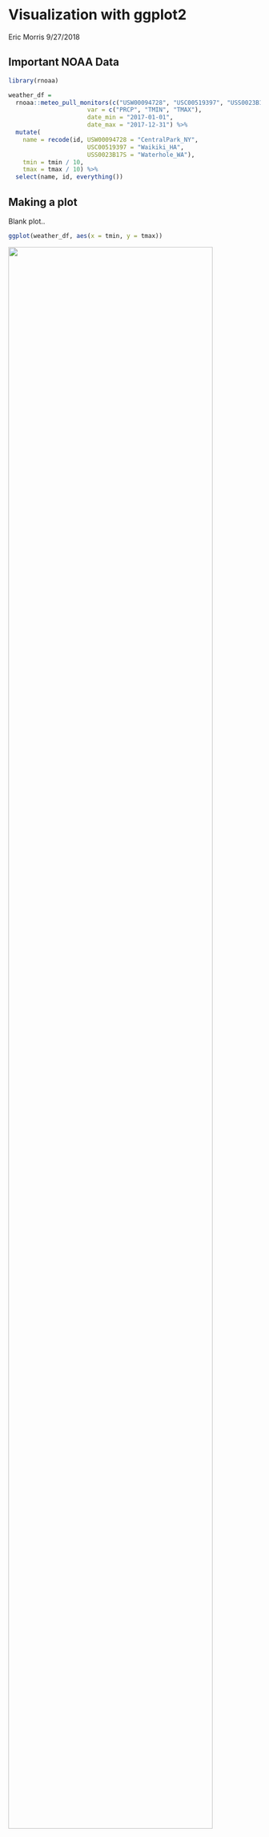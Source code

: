 Visualization with ggplot2
================
Eric Morris
9/27/2018

Important NOAA Data
-------------------

``` r
library(rnoaa)

weather_df = 
  rnoaa::meteo_pull_monitors(c("USW00094728", "USC00519397", "USS0023B17S"),
                      var = c("PRCP", "TMIN", "TMAX"), 
                      date_min = "2017-01-01",
                      date_max = "2017-12-31") %>%
  mutate(
    name = recode(id, USW00094728 = "CentralPark_NY", 
                      USC00519397 = "Waikiki_HA",
                      USS0023B17S = "Waterhole_WA"),
    tmin = tmin / 10,
    tmax = tmax / 10) %>%
  select(name, id, everything())
```

Making a plot
-------------

Blank plot..

``` r
ggplot(weather_df, aes(x = tmin, y = tmax))
```

<img src="viz_1_files/figure-markdown_github/unnamed-chunk-1-1.png" width="90%" />

Scatterplot

``` r
ggplot(weather_df, aes(x = tmin, y = tmax)) + 
  geom_point()
```

    ## Warning: Removed 15 rows containing missing values (geom_point).

<img src="viz_1_files/figure-markdown_github/unnamed-chunk-2-1.png" width="90%" />

Filtering Central Park without having to also create a new data frame

``` r
weather_df %>% 
  filter(name == "CentralPark_NY") %>% 
  ggplot(aes(x = tmin, y = tmax)) + 
  geom_point()
```

<img src="viz_1_files/figure-markdown_github/unnamed-chunk-3-1.png" width="90%" />

More plot options
-----------------

``` r
ggplot(weather_df, aes(x = tmin, y = tmax)) + 
  geom_point(aes(color = name))
```

    ## Warning: Removed 15 rows containing missing values (geom_point).

<img src="viz_1_files/figure-markdown_github/unnamed-chunk-4-1.png" width="90%" />

Add a geom (se = FALSE will turn off confidence bands)

``` r
ggplot(weather_df, aes(x = tmin, y = tmax)) + 
  geom_point(aes(color = name)) + 
  geom_smooth(se = FALSE)
```

    ## `geom_smooth()` using method = 'gam' and formula 'y ~ s(x, bs = "cs")'

    ## Warning: Removed 15 rows containing non-finite values (stat_smooth).

    ## Warning: Removed 15 rows containing missing values (geom_point).

<img src="viz_1_files/figure-markdown_github/unnamed-chunk-5-1.png" width="90%" />

Making points more transparent

``` r
ggplot(weather_df, aes(x = tmin, y = tmax)) + 
  geom_point(aes(color = name), alpha = 0.4) + 
  geom_smooth(se = FALSE)
```

    ## `geom_smooth()` using method = 'gam' and formula 'y ~ s(x, bs = "cs")'

    ## Warning: Removed 15 rows containing non-finite values (stat_smooth).

    ## Warning: Removed 15 rows containing missing values (geom_point).

<img src="viz_1_files/figure-markdown_github/unnamed-chunk-6-1.png" width="90%" />

Adding some more options and switching everything around

``` r
ggplot(weather_df, aes(x = tmin, y = tmax, color = name)) + 
  geom_point(alpha = 0.4) + 
  geom_smooth(se = FALSE)
```

    ## `geom_smooth()` using method = 'loess' and formula 'y ~ x'

    ## Warning: Removed 15 rows containing non-finite values (stat_smooth).

    ## Warning: Removed 15 rows containing missing values (geom_point).

<img src="viz_1_files/figure-markdown_github/unnamed-chunk-7-1.png" width="90%" />

Facetting...

``` r
ggplot(weather_df, aes(x = tmin, y = tmax, color = name)) + 
  geom_point(alpha = 0.4) + 
  geom_smooth(se = FALSE) +
  facet_grid( ~ name)
```

    ## `geom_smooth()` using method = 'loess' and formula 'y ~ x'

    ## Warning: Removed 15 rows containing non-finite values (stat_smooth).

    ## Warning: Removed 15 rows containing missing values (geom_point).

<img src="viz_1_files/figure-markdown_github/unnamed-chunk-8-1.png" width="90%" />

A more interesting plot

``` r
ggplot(weather_df, aes(x = date, y = tmax, color = name)) + 
  geom_point()
```

    ## Warning: Removed 3 rows containing missing values (geom_point).

<img src="viz_1_files/figure-markdown_github/unnamed-chunk-9-1.png" width="90%" />

Lines instead of points

``` r
ggplot(weather_df, aes(x = date, y = tmax, color = name)) + 
  geom_line()
```

<img src="viz_1_files/figure-markdown_github/unnamed-chunk-10-1.png" width="90%" />

Back to points and adding more stuff

``` r
ggplot(weather_df, aes(x = date, y = tmax, color = name)) + 
  geom_point(aes(size = prcp), alpha = .5) +
  geom_smooth(se = FALSE) + 
  facet_grid(. ~ name)
```

    ## `geom_smooth()` using method = 'loess' and formula 'y ~ x'

    ## Warning: Removed 3 rows containing non-finite values (stat_smooth).

    ## Warning: Removed 3 rows containing missing values (geom_point).

<img src="viz_1_files/figure-markdown_github/unnamed-chunk-11-1.png" width="90%" />

``` r
ggplot(weather_df, aes(x = date, y = tmax, color = name, size = prcp)) + 
  geom_point(alpha = .5) +
  geom_smooth(se = FALSE) + 
  facet_grid(. ~ name)
```

    ## `geom_smooth()` using method = 'loess' and formula 'y ~ x'

    ## Warning: Removed 3 rows containing non-finite values (stat_smooth).

    ## Warning: Removed 3 rows containing missing values (geom_point).

<img src="viz_1_files/figure-markdown_github/unnamed-chunk-12-1.png" width="90%" />

Univariate Plots
----------------

Histogram

``` r
ggplot(weather_df, aes(x = tmax)) + 
  geom_histogram()
```

    ## `stat_bin()` using `bins = 30`. Pick better value with `binwidth`.

    ## Warning: Removed 3 rows containing non-finite values (stat_bin).

<img src="viz_1_files/figure-markdown_github/unnamed-chunk-13-1.png" width="90%" />

``` r
ggplot(weather_df, aes(x = tmax, fill = name)) + 
  geom_histogram()
```

    ## `stat_bin()` using `bins = 30`. Pick better value with `binwidth`.

    ## Warning: Removed 3 rows containing non-finite values (stat_bin).

<img src="viz_1_files/figure-markdown_github/unnamed-chunk-14-1.png" width="90%" />

Density mapping

``` r
ggplot(weather_df, aes(x = tmax, fill = name)) + 
  geom_density(alpha = 0.5)
```

    ## Warning: Removed 3 rows containing non-finite values (stat_density).

<img src="viz_1_files/figure-markdown_github/unnamed-chunk-15-1.png" width="90%" />

Boxplots

``` r
ggplot(weather_df, aes(x = name, y = tmax)) + 
  geom_boxplot()
```

    ## Warning: Removed 3 rows containing non-finite values (stat_boxplot).

<img src="viz_1_files/figure-markdown_github/unnamed-chunk-16-1.png" width="90%" />

Violin plot?

``` r
ggplot(weather_df, aes(x = name, y = tmax)) + 
  geom_violin()
```

    ## Warning: Removed 3 rows containing non-finite values (stat_ydensity).

<img src="viz_1_files/figure-markdown_github/unnamed-chunk-17-1.png" width="90%" />

ggridges, flipping violins

``` r
ggplot(weather_df, aes(x = tmax, y = name)) + 
  geom_density_ridges()
```

    ## Picking joint bandwidth of 1.84

    ## Warning: Removed 3 rows containing non-finite values (stat_density_ridges).

<img src="viz_1_files/figure-markdown_github/unnamed-chunk-18-1.png" width="90%" />

Saving plots -&gt; adding little knitr snippet at beginning of markdown to make all graphs the same consistent size as well as increasing font size for when you save plots

``` r
weather_plot = ggplot(weather_df, aes(x = tmin, y = tmax)) + 
  geom_point(aes(color = name), alpha = .5) 

ggsave("weather_plot.pdf", weather_plot, width = 8, height = 5)
```

    ## Warning: Removed 15 rows containing missing values (geom_point).

Last example
------------

``` r
ggplot(weather_df, aes(y = prcp, x = name)) +
  geom_boxplot()
```

    ## Warning: Removed 3 rows containing non-finite values (stat_boxplot).

<img src="viz_1_files/figure-markdown_github/unnamed-chunk-20-1.png" width="90%" />

``` r
weather_df %>% 
  filter(prcp > 0) %>% 
  ggplot(aes(x = prcp, fill = name)) +
  geom_density(alpha = .5)
```

<img src="viz_1_files/figure-markdown_github/unnamed-chunk-21-1.png" width="90%" />
